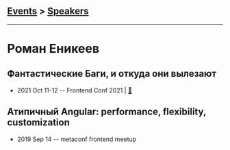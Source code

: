 ## [Events](../README.md) > [Speakers](../speakers.md)
---

# Роман Еникеев

## Фантастические Баги, и откуда они вылезают
- 2021 Oct 11-12 -- Frontend Conf 2021  | [:notebook:](https://drive.google.com/file/d/1saJnKVvIuMN4vurNUEgnn8L2KdcyeMd4/view)  
## Атипичный Angular: performance, flexibility, customization
- 2019 Sep 14 -- metaconf frontend meetup    
